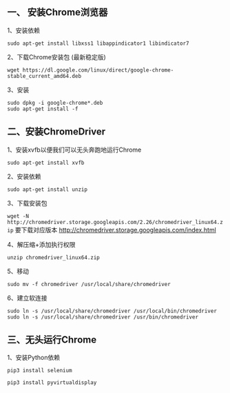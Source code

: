 ## 一、 安装Chrome浏览器
1、安装依赖

`sudo apt-get install libxss1 libappindicator1 libindicator7`

2、下载Chrome安装包 (最新稳定版)

`wget https://dl.google.com/linux/direct/google-chrome-stable_current_amd64.deb`

3、安装

```
sudo dpkg -i google-chrome*.deb
sudo apt-get install -f
```

## 二、安装ChromeDriver
1、安装xvfb以便我们可以无头奔跑地运行Chrome

`sudo apt-get install xvfb`

2、安装依赖

`sudo apt-get install unzip`

3、下载安装包

`wget -N http://chromedriver.storage.googleapis.com/2.26/chromedriver_linux64.zip`
要下载对应版本 http://chromedriver.storage.googleapis.com/index.html 

4、解压缩+添加执行权限

`unzip chromedriver_linux64.zip`

5、移动

`sudo mv -f chromedriver /usr/local/share/chromedriver`

6、建立软连接

`sudo ln -s /usr/local/share/chromedriver /usr/local/bin/chromedriver`
`sudo ln -s /usr/local/share/chromedriver /usr/bin/chromedriver`

## 三、无头运行Chrome
1、安装Python依赖

`pip3 install selenium`

`pip3 install pyvirtualdisplay`
